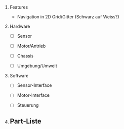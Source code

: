 1. Features
	- Navigation in 2D Grid/Gitter (Schwarz auf Weiss?)


2. Hardware
	- [ ] Sensor
	- [ ] Motor/Antrieb
	- [ ] Chassis
	- [ ] Umgebung/Umwelt


3. Software
	- [ ] Sensor-Interface
	- [ ] Motor-Interface
	- [ ] Steuerung


4. Part-Liste
	-

